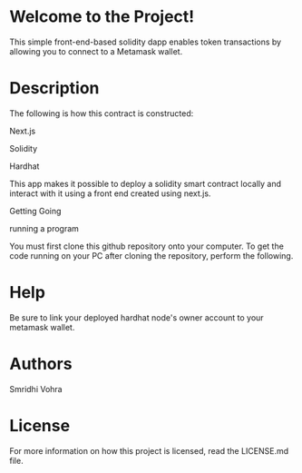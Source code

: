 # Welcome to the Project!

This simple front-end-based solidity dapp enables token transactions by allowing you to connect to a Metamask wallet.



# Description

The following is how this contract is constructed:



Next.js

Solidity

Hardhat

This app makes it possible to deploy a solidity smart contract locally and interact with it using a front end created using next.js.



Getting Going

running a program

You must first clone this github repository onto your computer. To get the code running on your PC after cloning the repository, perform the following.


# Help

Be sure to link your deployed hardhat node's owner account to your metamask wallet.



# Authors

Smridhi Vohra



# License

For more information on how this project is licensed, read the LICENSE.md file.


